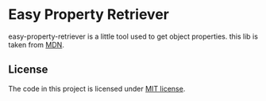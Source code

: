 # Easy Property Retriever

easy-property-retriever is a little tool used to get object properties. this lib is taken from [MDN](https://developer.mozilla.org/en-US/docs/Web/JavaScript/Enumerability_and_ownership_of_properties#obtaining_properties_by_enumerabilityownership).

## License

The code in this project is licensed under [MIT license](https://github.com/ArcherGu/quick-event/blob/main/LICENSE).
